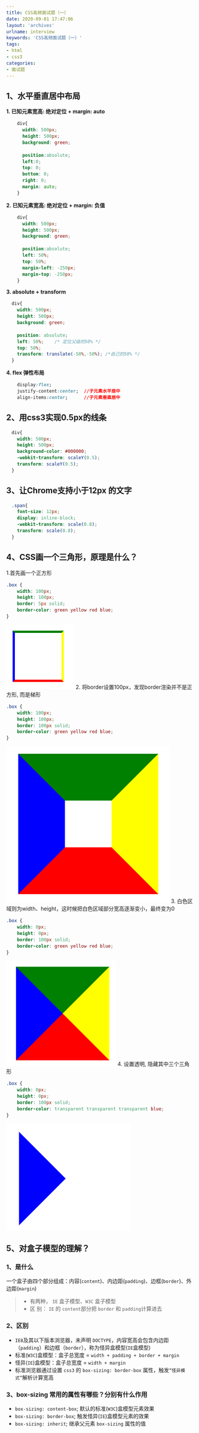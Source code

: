 ```yaml
---
title: CSS高频面试题（一）
date: 2020-09-01 17:47:06
layout: 'archives'
urlname: interview
keywords: 'CSS高频面试题（一）'
tags: 
- html
- css3
categories: 
- 面试题
---
```


## 1、水平垂直居中布局
**1. 已知元素宽高: 绝对定位 + margin: auto**
```css
    div{
      width: 500px;
      height: 500px;
      background: green;
      
      position:absolute;
      left:0;
      top: 0;
      bottom: 0;
      right: 0;
      margin: auto;
  	}
```
**2. 已知元素宽高: 绝对定位 + margin: 负值**
```css
    div{
      width: 500px;
      height: 500px;
      background: green;

      position:absolute;
      left: 50%;
      top: 50%;
      margin-left: -250px;
      margin-top: -250px;
    }
```
**3. absolute + transform**
```css
  div{
    width: 500px;
    height: 500px;
    background: green;
    		        
    position: absolute;
    left: 50%;    /* 定位父级的50% */
    top: 50%;
    transform: translate(-50%,-50%); /*自己的50% */
  }
```
**4. flex 弹性布局**
```css
	display:flex;
	justify-content:center;  //子元素水平居中
	align-items:center;      //子元素垂直居中
```
## 2、用css3实现0.5px的线条
```css
  div{
    width: 500px;
    height: 500px;
    background-color: #000000;
    -webkit-transform: scaleY(0.5);
    transform: scaleY(0.5);
  }
```
## 3、让Chrome支持小于12px 的文字
```css
  .span{
    font-size: 12px;
    display: inline-block;
    -webkit-transform: scale(0.8);
    transform: scale(0.8);
  }
```
## 4、CSS画一个三角形，原理是什么？
1.首先画一个正方形
```css
.box {
    width: 100px;
    height: 100px;
    border: 5px solid;
    border-color: green yellow red blue;
}
```
![](no-011/1.png)
2. 将border设置100px，发现border渲染并不是正方形, 而是梯形
```css
.box {
    width: 100px;
    height: 100px;
    border: 100px solid;
    border-color: green yellow red blue;
}
```
![](no-011/2.png)
3. 白色区域则为width、height，这时候把白色区域部分宽高逐渐变小，最终变为0
```css
.box {
    width: 0px;
    height: 0px;
    border: 100px solid;
    border-color: green yellow red blue;
}
```
![](no-011/3.png)
4. 设置透明, 隐藏其中三个三角形
```css
.box {
    width: 0px;
    height: 0px;
    border: 100px solid;
    border-color: transparent transparent transparent blue;
}
```
![](no-011/4.png)
## 5、对盒子模型的理解？
### 1、是什么
一个盒子由四个部分组成：内容(`content`)、内边距(`padding`)、边框(`border`)、外边距(`margin`)
>- 有两种， `IE` 盒子模型、`W3C` 盒子模型
>- 区 别： `IE` 的 `content`部分把 `border` 和 `padding`计算进去
### 2、区别
- `IE8`及其以下版本浏览器，未声明 `DOCTYPE`，内容宽高会包含内边距（`padding`）和边框（`border`），称为怪异盒模型(`IE`盒模型)
- 标准(`W3C`)盒模型：盒子总宽度 = `width + padding + border + margin`
- 怪异(`IE`)盒模型：盒子总宽度 = `width + margin`
- 标准浏览器通过设置 `css3` 的 `box-sizing: border-box` 属性，触发`“怪异模式”`解析计算宽高

### 3、box-sizing 常用的属性有哪些？分别有什么作用

- `box-sizing: content-box`; 默认的标准(`W3C`)盒模型元素效果
- `box-sizing: border-box`; 触发怪异(`IE`)盒模型元素的效果
- `box-sizing: inherit`; 继承父元素 `box-sizing` 属性的值

